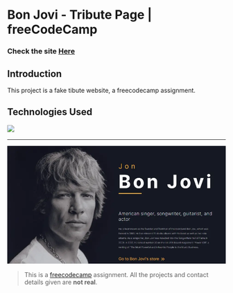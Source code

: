 # Bon Jovi - Tribute Page | freeCodeCamp

### Check the site [Here](https://tribute-page-ebon.vercel.app/ " Bon Jovi - Tribute Page")

## Introduction
This project is a fake tibute website, a freecodecamp assignment.

## Technologies Used
<div>
	<a href="https://skillicons.dev">
		<img src="https://skillicons.dev/icons?i=nextjs,ts,sass" />
	</a>
</div>

------------

[![tribute-page-Screenshot.webp](https://raw.githubusercontent.com/FedeHide/tribute-page/main/public/images/tribute-page-Screenshot.webp)](https://tribute-page-ebon.vercel.app/)


> This is a [freecodecamp](http://https://www.freecodecamp.org/learn/ "freecodecamp") assignment. All the projects and contact details given are **not real**.
